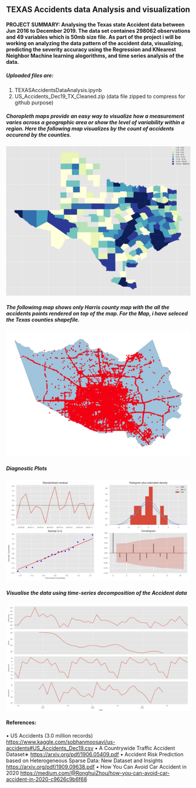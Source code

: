 ## TEXAS Accidents data Analysis and visualization
#### PROJECT SUMMARY: Analysing the Texas state Accident data between Jun 2016 to December 2019. The data set containes 298062 observations and 49 variables which is 50mb size file. As part of the project i will be working on analyzing the data pattern of the accident data, visualizing, predicting the severity accuracy using the Regression and KNearest Neighbor Machine learning alogorithms, and time series analysis of the data.

##### Uploaded files are: 
1.  TEXASAccidentsDataAnalysis.ipynb
2.  US_Accidents_Dec19_TX_Cleaned.zip (data file zipped to compress for github purpose)

##### Choropleth maps provide an easy way to visualize how a measurement varies across a geographic area or show the level of variability within a region. Here the following map visualizes by the count of accidents occurend by the counties.
![alt text](https://github.com/sureshdontha/Regis_DS692Practicum_I/blob/master/Texas_Accidents_Data_Choropleth_map.png "Texas_Accidents_Data_Choropleth_map")

##### The followimg map shows only Harris county map with the all the accidents points rendered on top of the map. For the Map, i have seleced the Texas counties shapefile. 
![alt text](https://github.com/sureshdontha/Regis_DS692Practicum_I/blob/master/Texas_Harris_County_Map_and_Accident_geopoints.png "Texas_Harris_County_Map_and_Accident_geopoints")

##### Diagnostic Plots 
![alt text](https://github.com/sureshdontha/Regis_DS692Practicum_I/blob/master/Texas_Accident_Data_Diagnostics.png "Texas_Accident_Data_Diagnostics")


##### Visualise the data using time-series decomposition of the Accident data
![alt text](https://github.com/sureshdontha/Regis_DS692Practicum_I/blob/master/Texas_Accident_Data_TimeSeries_Analysis.png "Texas_Accident_Data_TimeSeries_Analysis.png")

#### References:
• US Accidents (3.0 million records)
https://www.kaggle.com/sobhanmoosavi/us-accidents#US_Accidents_Dec19.csv
• A Countrywide Traffic Accident Dataset∗
https://arxiv.org/pdf/1906.05409.pdf
• Accident Risk Prediction based on Heterogeneous Sparse Data: New Dataset and Insights
https://arxiv.org/pdf/1909.09638.pdf
• How You Can Avoid Car Accident in 2020
https://medium.com/@RonghuiZhou/how-you-can-avoid-car-accident-in-2020-c9626c9b6f68






